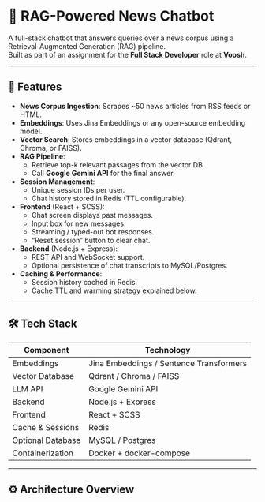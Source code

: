# 📰 RAG-Powered News Chatbot

A full-stack chatbot that answers queries over a news corpus using a Retrieval-Augmented Generation (RAG) pipeline.  
Built as part of an assignment for the **Full Stack Developer** role at **Voosh**.

---

## 🚀 Features

- **News Corpus Ingestion**: Scrapes ~50 news articles from RSS feeds or HTML.
- **Embeddings**: Uses Jina Embeddings or any open-source embedding model.
- **Vector Search**: Stores embeddings in a vector database (Qdrant, Chroma, or FAISS).
- **RAG Pipeline**:
  - Retrieve top-k relevant passages from the vector DB.
  - Call **Google Gemini API** for the final answer.
- **Session Management**:
  - Unique session IDs per user.
  - Chat history stored in Redis (TTL configurable).
- **Frontend** (React + SCSS):
  - Chat screen displays past messages.
  - Input box for new messages.
  - Streaming / typed-out bot responses.
  - “Reset session” button to clear chat.
- **Backend** (Node.js + Express):
  - REST API and WebSocket support.
  - Optional persistence of chat transcripts to MySQL/Postgres.
- **Caching & Performance**:
  - Session history cached in Redis.
  - Cache TTL and warming strategy explained below.

---

## 🛠️ Tech Stack

| Component           | Technology                             |
|---------------------|----------------------------------------|
| Embeddings          | Jina Embeddings / Sentence Transformers|
| Vector Database     | Qdrant / Chroma / FAISS                |
| LLM API             | Google Gemini API                      |
| Backend             | Node.js + Express                      |
| Frontend            | React + SCSS                           |
| Cache & Sessions    | Redis                                   |
| Optional Database   | MySQL / Postgres                       |
| Containerization    | Docker + docker-compose                |

---

## ⚙️ Architecture Overview

